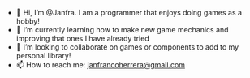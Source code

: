 - 👋 Hi, I’m @Janfra. I am a programmer that enjoys doing games as a hobby!
- 🌱 I’m currently learning how to make new game mechanics and improving that ones I have already tried
- 💞️ I’m looking to collaborate on games or components to add to my personal library!
- 📫 How to reach me: janfrancoherrera@gmail.com

<!---
Janfra/Janfra is a ✨ special ✨ repository because its `README.md` (this file) appears on your GitHub profile.
You can click the Preview link to take a look at your changes.
--->
